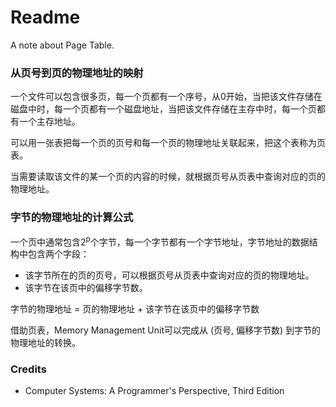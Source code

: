 # Readme
A note about Page Table.

### 从页号到页的物理地址的映射

一个文件可以包含很多页，每一个页都有一个序号，从0开始，当把该文件存储在磁盘中时，每一个页都有一个磁盘地址，当把该文件存储在主存中时，每一个页都有一个主存地址。

可以用一张表把每一个页的页号和每一个页的物理地址关联起来，把这个表称为页表。

当需要读取该文件的某一个页的内容的时候，就根据页号从页表中查询对应的页的物理地址。

### 字节的物理地址的计算公式

一个页中通常包含2<sup>p</sup>个字节，每一个字节都有一个字节地址，字节地址的数据结构中包含两个字段：
- 该字节所在的页的页号，可以根据页号从页表中查询对应的页的物理地址。
- 该字节在该页中的偏移字节数。

字节的物理地址 = 页的物理地址 + 该字节在该页中的偏移字节数

借助页表，Memory Management Unit可以完成从 (页号, 偏移字节数) 到字节的物理地址的转换。

### Credits
- Computer Systems: A Programmer's Perspective, Third Edition
